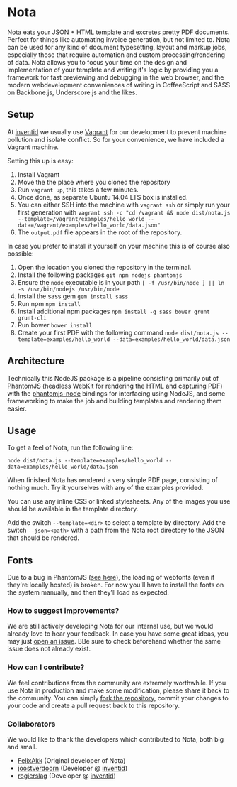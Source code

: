 # Nota

Nota eats your JSON + HTML template and excretes pretty PDF documents.
Perfect for things like automating invoice generation, but not limited to.
Nota can be used for any kind of document typesetting, layout and markup jobs, especially those that require automation and custom processing/rendering of data.
Nota allows you to focus your time on the design and implementation of your template and writing it's logic by providing you a framework for fast previewing and debugging in the web browser, and the modern webdevelopment conveniences of writing in CoffeeScript and SASS on Backbone.js, Underscore.js and the likes.

## Setup

At [inventid](https://www.inventid.nl) we usually use [Vagrant](http://www.vagrantup.com) for our development to prevent machine pollution and isolate conflict.
So for your convenience, we have included a Vagrant machine.

Setting this up is easy:

1. Install Vagrant
1. Move the the place where you cloned the repository
1. Run `vagrant up`, this takes a few minutes.
1. Once done, as separate Ubuntu 14.04 LTS box is installed.
1. You can either SSH into the machine with `vagrant ssh` or simply run your first generation with `vagrant ssh -c "cd /vagrant && node dist/nota.js --template=/vagrant/examples/hello_world --data=/vagrant/examples/hello_world/data.json"`
1. The `output.pdf` file appears in the root of the repository.

In case you prefer to install it yourself on your machine this is of course also possible:

1. Open the location you cloned the repository in the terminal.
1. Install the following packages `git npm nodejs phantomjs`
1. Ensure the `node` executable is in your path `[ -f /usr/bin/node ] || ln -s /usr/bin/nodejs /usr/bin/node`
1. Install the sass gem `gem install sass`
1. Run npm `npm install`
1. Install additional npm packages `npm install -g sass bower grunt grunt-cli`
1. Run bower `bower install`
1. Create your first PDF with the following command `node dist/nota.js --template=examples/hello_world --data=examples/hello_world/data.json`

## Architecture

Technically this NodeJS package is a pipeline consisting primarily out of PhantomJS (headless WebKit for rendering the HTML and capturing PDF) with the [phantomjs-node](https://github.com/sgentle/phantomjs-node) bindings for interfacing using NodeJS, and some frameworking to make the job and building templates and rendering them easier.

## Usage

To get a feel of Nota, run  the following line:
````
node dist/nota.js --template=examples/hello_world --data=examples/hello_world/data.json
````

When finished Nota has rendered a very simple PDF page, consisting of nothing much.
Try it yourselves with any of the examples provided.

You can use any inline CSS or linked stylesheets.
Any of the images you use should be available in the template directory.

Add the switch `--template=<dir>` to select a template by directory.
Add the switch `--json=<path>` with a path from the Nota root directory to the JSON that should be rendered.

## Fonts

Due to a bug in PhantomJS ([see here](http://arunoda.me/blog/phantomjs-webfonts-build.html)), the loading of webfonts (even if they're locally hosted) is broken. For now you'll have to install the fonts on the system manually, and then they'll load as expected.

### How to suggest improvements?

We are still actively developing Nota for our internal use, but we would already love to hear your feedback.
In case you have some great ideas, you may just [open an issue](https://github.com/inventid/nota/issues/new).
BBe sure to check beforehand whether the same issue does not already exist.

### How can I contribute?

We feel contributions from the community are extremely worthwhile.
If you use Nota in production and make some modification, please share it back to the community.
You can simply [fork the repository](https://github.com/inventid/nota/fork), commit your changes to your code and create a pull request back to this repository.

### Collaborators

We would like to thank the developers which contributed to Nota, both big and small.

- [FelixAkk](https://github.com/FelixAkk) (Original developer of Nota)
- [joostverdoorn](https://github.com/joostverdoorn) (Developer @ [inventid](https://www.inventid.nl))
- [rogierslag](https://github.com/rogierslag) (Developer @ [inventid](https://www.inventid.nl))
